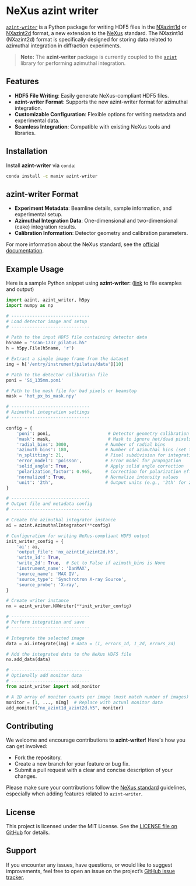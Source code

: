 # NeXus azint writer

[`azint-writer`](https://github.com/maxiv-science/azint_writer) is a Python package for writing HDF5 files in the [NXazint1d](https://nxazint-hdf5-nexus-3229ecbd09ba8a773fbbd8beb72cace6216dfd5063e1.gitlab-pages.esrf.fr/classes/contributed_definitions/NXazint1d.html) or [NXazint2d](https://nxazint-hdf5-nexus-3229ecbd09ba8a773fbbd8beb72cace6216dfd5063e1.gitlab-pages.esrf.fr/classes/contributed_definitions/NXazint2d.html) format, a new extension to the [NeXus](https://www.nexusformat.org/) standard. The NXazint1d (NXazint2d) format is specifically designed for storing data related to azimuthal integration in diffraction experiments.

> **Note:** The **azint-writer** package is currently coupled to the [`azint`](https://github.com/maxiv-science/azint) library for performing azimuthal integration.


## Features

- **HDF5 File Writing**: Easily generate NeXus-compliant HDF5 files.
- **azint-writer Format**: Supports the new azint-writer format for azimuthal integration.
- **Customizable Configuration**: Flexible options for writing metadata and experimental data.
- **Seamless Integration**: Compatible with existing NeXus tools and libraries.

## Installation

Install **azint-writer** via `conda`:

```bash
conda install -c maxiv azint-writer
```

## azint-writer Format

- **Experiment Metadata**: Beamline details, sample information, and experimental setup.
- **Azimuthal Integration Data**: One-dimensional and two-dimensional (cake) integration results.
- **Calibration Information**: Detector geometry and calibration parameters.

For more information about the NeXus standard, see the [official documentation](https://www.nexusformat.org/).

## Example Usage

Here is a sample Python snippet using **azint-writer**:
([link](https://zenodo.org/records/15744977?token=eyJhbGciOiJIUzUxMiJ9.eyJpZCI6IjQxMTA4MjgzLWQ5ODUtNGE3MS04MGU4LTI4MzgwYzAwNDNlYiIsImRhdGEiOnt9LCJyYW5kb20iOiIzOTI4ZmM1YzRhODgwODI3ZDU0ZGVjYTYxNmViNTg0NyJ9.lt_pXKDYR6t29tGKqcm6huHzvgeqlwc5U5I9TXJ5-LQlL865aGLQE7B6-h6ZS7PLQ7yEGf6M3jV1HacXVpSPiA) to file examples and output)

```python
import azint, azint_writer, h5py
import numpy as np

# ------------------------------
# Load detector image and setup
# ------------------------------

# Path to the input HDF5 file containing detector data
h5name = "scan-1737_pilatus.h5"
h = h5py.File(h5name, 'r')

# Extract a single image frame from the dataset
img = h['/entry/instrument/pilatus/data'][10]

# Path to the detector calibration file
poni = 'Si_135mm.poni'

# Path to the mask file for bad pixels or beamstop
mask = 'hot_px_bs_mask.npy'

# ------------------------------
# Azimuthal integration settings
# ------------------------------

config = {
    'poni': poni,                      # Detector geometry calibration file
    'mask': mask,                      # Mask to ignore hot/dead pixels
    'radial_bins': 3000,              # Number of radial bins
    'azimuth_bins': 180,              # Number of azimuthal bins (set to None for 1D only)
    'n_splitting': 21,                # Pixel subdivision for integration precision
    'error_model': 'poisson',         # Error model for propagation
    'solid_angle': True,              # Apply solid angle correction
    'polarization_factor': 0.965,     # Correction for polarization effects
    'normalized': True,               # Normalize intensity values
    'unit': '2th',                    # Output units (e.g., '2th' for 2θ)
}

# ------------------------------
# Output file and metadata config
# ------------------------------

# Create the azimuthal integrator instance
ai = azint.AzimuthalIntegrator(**config)

# Configuration for writing NeXus-compliant HDF5 output
init_writer_config = {
    'ai': ai,
    'output_file': 'nx_azint1d_azint2d.h5',
    'write_1d': True,
    'write_2d': True,  # Set to False if azimuth_bins is None
    'instrument_name': 'DanMAX',
    'source_name': 'MAX IV',
    'source_type': 'Synchrotron X-ray Source',
    'source_probe': 'X-ray',
}

# Create writer instance
nx = azint_writer.NXWriter(**init_writer_config)

# ------------------------------
# Perform integration and save
# ------------------------------

# Integrate the selected image
data = ai.integrate(img) # data = (I, errors_1d, I_2d, errors_2d)

# Add the integrated data to the NeXus HDF5 file
nx.add_data(data)

# ------------------------------
# Optionally add monitor data
# ------------------------------
from azint_writer import add_monitor

# A 1D array of monitor counts per image (must match number of images)
monitor = [1, ..., nImg]  # Replace with actual monitor data
add_monitor("nx_azint1d_azint2d.h5", monitor)
```

## Contributing

We welcome and encourage contributions to **azint-writer**! Here's how you can get involved:

- Fork the repository.
- Create a new branch for your feature or bug fix.
- Submit a pull request with a clear and concise description of your changes.

Please make sure your contributions follow the [NeXus standard](https://www.nexusformat.org/) guidelines, especially when adding features related to `azint-writer`.

## License

This project is licensed under the MIT License. See the [LICENSE file on GitHub](https://github.com/maxiv-science/azint_writer/blob/main/LICENSE) for details.

## Support

If you encounter any issues, have questions, or would like to suggest improvements, feel free to open an issue on the project’s [GitHub issue tracker](https://github.com/maxiv-science/azint_writer/issues).
